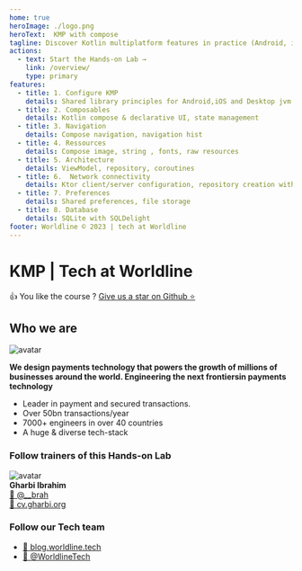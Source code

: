 ```yaml
---
home: true
heroImage: ./logo.png
heroText:  KMP with compose 
tagline: Discover Kotlin multiplatform features in practice (Android, iOS, desktop & web). 
actions:
  - text: Start the Hands-on Lab →
    link: /overview/
    type: primary
features:
  - title: 1. Configure KMP
    details: Shared library principles for Android,iOS and Desktop jvm 
  - title: 2. Composables
    details: Kotlin compose & declarative UI, state management
  - title: 3. Navigation
    details: Compose navigation, navigation hist
  - title: 4. Ressources
    details: Compose image, string , fonts, raw resources
  - title: 5. Architecture
    details: ViewModel, repository, coroutines
  - title: 6.  Network connectivity 
    details: Ktor client/server configuration, repository creation with flow 
  - title: 7. Preferences
    details: Shared preferences, file storage
  - title: 8. Database
    details: SQLite with SQLDelight
footer: Worldline © 2023 | tech at Worldline
---
```


# KMP | Tech at Worldline

👍 You like the course ? [Give us a star on Github ⭐](https://github.com/worldline/learning-kotlin-multiplatform)

## Who we are 

![avatar](./assets/images/logo_worldline.png)  

**We design payments technology that powers the growth of millions​ of businesses around the world. Engineering the next frontiers​ in payments technology​**  
* Leader in payment and secured transactions. ​ 
* Over 50bn transactions/year​
* 7000+ engineers​ in over 40 countries​
* A huge & diverse​ tech-stack

### Follow trainers of this Hands-on Lab

![avatar](./assets/images/avatar.png)  
**Gharbi Ibrahim**  
[🔗 @__brah​](https://twitter.com/__brah)  
[🔗 cv.gharbi.org](http://cv.gharbi.org)

### Follow our Tech team

* [🔗 blog.worldline.tech](http://blog.worldline.tech)
* [🔗 @WorldlineTech​](https://twitter.com/worldlinetech)

